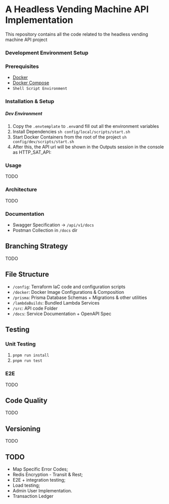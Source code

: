 # A Headless Vending Machine API Implementation

This repository contains all the code related to the headless vending machine API project

### Development Environment Setup


### Prerequisites

- [Docker](https://www.docker.com/get-started)
- [Docker Compose](https://docs.docker.com/compose/install/)
- `Shell Script Environment`

### Installation & Setup

##### Dev Environment

1. Copy the `.envtemplate` to `.env`and fill out all the environment variables
1. Install Dependencies ` sh config/local/scripts/start.sh `
1. Start Docker Containers from the root of the project `sh config/dev/scripts/start.sh`
1. After this, the API url will be shown in the Outputs session in the console as HTTP_SAT_API:


### Usage

TODO


### Architecture

TODO

### Documentation

- Swagger Specification -> `/api/v1/docs`
- Postman Collection in `/docs` dir


## Branching Strategy

TODO

## File Structure

- `/config`: Terraform IaC code and configuration scripts
- `/docker`: Docker Image Configurations & Composition
- `/prisma`: Prisma Database Schemas + Migrations & other utilities
- `/lambdaBuilds`: Bundled Lambda Services
- `/src`: API code Folder
- `/docs`: Service Documentation + OpenAPI Spec

## Testing

### Unit Testing

1. `pnpm run install`
2. `pnpm run test`

### E2E 

TODO

## Code Quality

TODO

## Versioning

TODO


## TODO

- Map Specific Error Codes;
- Redis Encryption - Transit & Rest;
- E2E + integration testing;
- Load testing;
- Admin User Implementation.
- Transaction Ledger